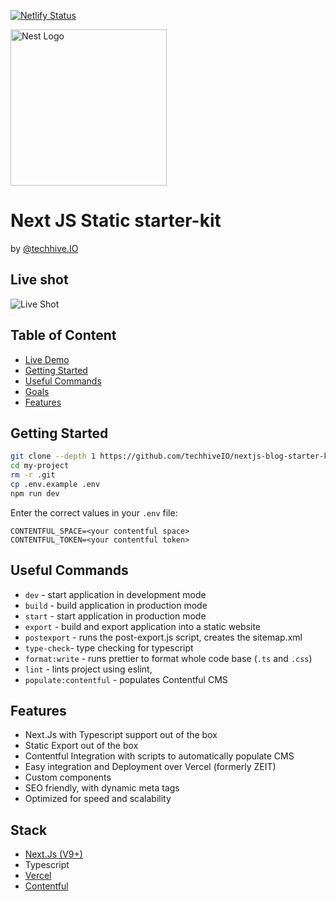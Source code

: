 [![Netlify Status](https://api.netlify.com/api/v1/badges/12ca189b-a0ff-4947-9749-a52bb521006f/deploy-status)](https://app.netlify.com/sites/nextjs-static-starter-kit/deploys)

<p align="left">
  <a href="https://techhive.io/" target="blank"><img src="https://www.techhive.io/static/brand/logo-masterclass.svg" width="250" alt="Nest Logo" /></a>
</p>

# Next JS Static starter-kit

by [@techhive.IO](https://www.techhive.io/)

## Live shot

![Live Shot](https://i.imgur.com/hXFQYRp.png)

## Table of Content

- [Live Demo](https://nextjs-static-starter-kit.netlify.com/)
- [Getting Started](#setting-started)
- [Useful Commands](#useful-commands)
- [Goals](#goals)
- [Features](#features)

## Getting Started

```bash
git clone --depth 1 https://github.com/techhiveIO/nextjs-blog-starter-kit my-project
cd my-project
rm -r .git
cp .env.example .env
npm run dev
```
Enter the correct values in your `.env` file:

```
CONTENTFUL_SPACE=<your contentful space>
CONTENTFUL_TOKEN=<your contentful token>

```

## Useful Commands

- `dev` - start application in development mode
- `build` - build application in production mode
- `start` - start application in production mode
- `export` - build and export application into a static website
- `postexport` - runs the post-export.js script, creates the sitemap.xml
- `type-check`- type checking for typescript
- `format:write` - runs prettier to format whole code base (`.ts` and `.css`)
- `lint` - lints project using eslint,
- `populate:contentful` - populates Contentful CMS



## Features

- Next.Js with Typescript support out of the box
- Static Export out of the box
- Contentful Integration with scripts to automatically populate CMS
- Easy integration and Deployment over Vercel (formerly ZEIT)
- Custom components
- SEO friendly, with dynamic meta tags
- Optimized for speed and scalability

## Stack

- [Next.Js (V9+)](https://github.com/zeit/next.js)
- Typescript
- [Vercel](https://www.vercel.com)
- [Contentful](https://www.contentful.com)
